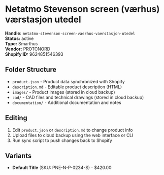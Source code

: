 # Netatmo Stevenson screen (værhus) værstasjon utedel

**Handle:** `netatmo-stevenson-screen-vaerhus-vaerstasjon-utedel`  
**Status:** active  
**Type:** Smarthus  
**Vendor:** PROTONORD  
**Shopify ID:** 9624851546393  

## Folder Structure

- `product.json` - Product data synchronized with Shopify
- `description.md` - Editable product description (HTML)
- `images/` - Product images (stored in cloud backup)
- `cad/` - CAD files and technical drawings (stored in cloud backup)
- `documentation/` - Additional documentation and notes

## Editing

1. Edit `product.json` or `description.md` to change product info
2. Upload files to cloud backup using the web interface or CLI
3. Run sync script to push changes back to Shopify

## Variants

- **Default Title** (SKU: PNE-N-P-0234-S) - $420.00
